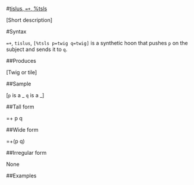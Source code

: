 #[tislus, `=+`, %tsls](#tsls)

[Short description]

#Syntax

`=+`, `tislus`, `[%tsls p=twig q=twig]` is a synthetic hoon that
pushes `p` on the subject and sends it to `q`.

##Produces

[Twig or tile]

##Sample

[`p` is a _
`q` is a _]

##Tall form

=+  p
    q

##Wide form

=+(p q)

##Irregular form

None

##Examples



